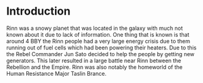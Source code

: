 # Introduction
Rinn was a snowy planet that was located in the galaxy with much not known about it due to lack of information.
One thing that is known is that around 4 BBY the Rinn people had a very large energy crisis due to them running out of fuel cells which had been powering their heaters.
Due to this the Rebel Commander Jun Sato decided to help the people by getting new generators.
This later resulted in a large battle near Rinn between the Rebellion and the Empire.
Rinn was also notably the homeworld of the Human Resistance Major Taslin Brance.